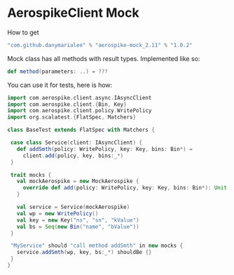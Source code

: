 # AerospikeClient Mock

How to get 
```scala
"com.github.danymarialee" % "aerospike-mock_2.11" % "1.0.2"
 ```

Mock class has all methods with result types. Implemented like so:
```scala
def method(parameters: ..) = ???
```

You can use it for tests, here is how:
 ```scala
import com.aerospike.client.async.IAsyncClient
import com.aerospike.client.{Bin, Key}
import com.aerospike.client.policy.WritePolicy
import org.scalatest.{FlatSpec, Matchers}

class BaseTest extends FlatSpec with Matchers {

  case class Service(client: IAsyncClient) {
    def addSmth(policy: WritePolicy, key: Key, bins: Bin*) =
      client.add(policy, key, bins:_*)
  }

  trait mocks {
    val mockAerospike = new MockAerospike {
      override def add(policy: WritePolicy, key: Key, bins: Bin*): Unit = println("Call Add method")
    }

    val service = Service(mockAerospike)
    val wp = new WritePolicy()
    val key = new Key("ns", "sn", "kValue")
    val bs = Seq(new Bin("name", "bValue"))
  }

  "MyService" should "call method addSmth" in new mocks {
    service.addSmth(wp, key, bs:_*) shouldBe {}
  }
}
```



